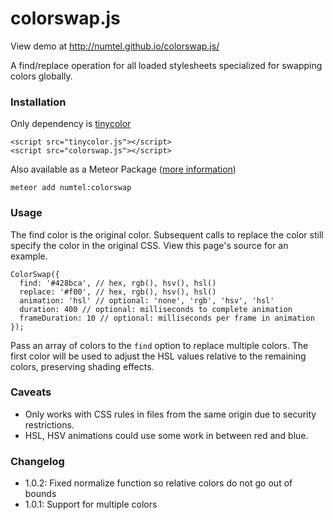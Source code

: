 # colorswap.js

View demo at http://numtel.github.io/colorswap.js/

A find/replace operation for all loaded stylesheets specialized for swapping colors globally.

### Installation

Only dependency is [tinycolor](http://bgrins.github.io/TinyColor/)

    <script src="tinycolor.js"></script>
    <script src="colorswap.js"></script>

Also available as a Meteor Package ([more information](https://github.com/numtel/meteor-colorswap))

    meteor add numtel:colorswap

### Usage

The find color is the original color. Subsequent calls to replace the color still specify the color in the original CSS. View this page's source for an example.

    ColorSwap({
      find: '#428bca', // hex, rgb(), hsv(), hsl()
      replace: '#f00', // hex, rgb(), hsv(), hsl()
      animation: 'hsl' // optional: 'none', 'rgb', 'hsv', 'hsl'
      duration: 400 // optional: milliseconds to complete animation
      frameDuration: 10 // optional: milliseconds per frame in animation
    });

Pass an array of colors to the `find` option to replace multiple colors. The first color will be used to adjust the HSL values relative to the remaining colors, preserving shading effects.

### Caveats


* Only works with CSS rules in files from the same origin due to security restrictions.
* HSL, HSV animations could use some work in between red and blue.

### Changelog

* 1.0.2: Fixed normalize function so relative colors do not go out of bounds
* 1.0.1: Support for multiple colors
